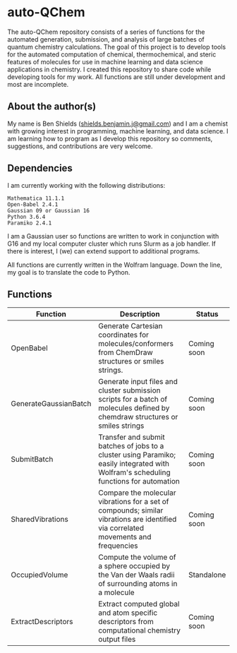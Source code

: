 # auto-QChem

The auto-QChem repository consists of a series of functions for the automated generation, submission, and analysis of large batches of quantum chemistry calculations. The goal of this project is to develop tools for the automated computation of chemical, thermochemical, and steric features of molecules for use in machine learning and data science applications in chemistry. I created this repository to share code while developing tools for my work. All functions are still under development and most are incomplete.

## About the author(s)

My name is Ben Shields (shields.benjamin.j@gmail.com) and I am a chemist with growing interest in programming, machine learning, and data science. I am learning how to program as I develop this repository so comments, suggestions, and contributions are very welcome.

## Dependencies
I am currently working with the following distributions:
```
Mathematica 11.1.1
Open-Babel 2.4.1
Gaussian 09 or Gaussian 16
Python 3.6.4
Paramiko 2.4.1
```
I am a Gaussian user so functions are written to work in conjunction with G16 and my local computer cluster which runs Slurm as a job handler. If there is interest, I (we) can extend support to additional programs.

All functions are currently written in the Wolfram language. Down the line, my goal is to translate the code to Python.

## Functions

| Function | Description | Status |
| ------------- | ------------- | ------------- |
| OpenBabel | Generate Cartesian coordinates for molecules/conformers from ChemDraw structures or smiles strings. | Coming soon | 
| GenerateGaussianBatch | Generate input files and cluster submission scripts for a batch of molecules defined by chemdraw structures or smiles strings | Coming soon |
| SubmitBatch | Transfer and submit batches of jobs to a cluster using Paramiko; easily integrated with Wolfram's scheduling functions for automation | Coming soon |
| SharedVibrations | Compare the molecular vibrations for a set of compounds; similar vibrations are identified via correlated movements and frequencies | Coming soon |
| OccupiedVolume | Compute the volume of a sphere occupied by the Van der Waals radii of surrounding atoms in a molecule | Standalone |
| ExtractDescriptors | Extract computed global and atom specific descriptors from computational chemistry output files | Coming soon |










